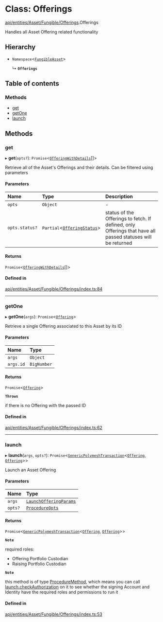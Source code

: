 # Class: Offerings

[api/entities/Asset/Fungible/Offerings](../wiki/api.entities.Asset.Fungible.Offerings).Offerings

Handles all Asset Offering related functionality

## Hierarchy

- `Namespace`\<[`FungibleAsset`](../wiki/api.entities.Asset.Fungible.FungibleAsset)\>

  ↳ **`Offerings`**

## Table of contents

### Methods

- [get](../wiki/api.entities.Asset.Fungible.Offerings.Offerings#get)
- [getOne](../wiki/api.entities.Asset.Fungible.Offerings.Offerings#getone)
- [launch](../wiki/api.entities.Asset.Fungible.Offerings.Offerings#launch)

## Methods

### get

▸ **get**(`opts?`): `Promise`\<[`OfferingWithDetails`](../wiki/api.entities.types.OfferingWithDetails)[]\>

Retrieve all of the Asset's Offerings and their details. Can be filtered using parameters

#### Parameters

| Name | Type | Description |
| :------ | :------ | :------ |
| `opts` | `Object` | - |
| `opts.status?` | `Partial`\<[`OfferingStatus`](../wiki/api.entities.Offering.types.OfferingStatus)\> | status of the Offerings to fetch. If defined, only Offerings that have all passed statuses will be returned |

#### Returns

`Promise`\<[`OfferingWithDetails`](../wiki/api.entities.types.OfferingWithDetails)[]\>

#### Defined in

[api/entities/Asset/Fungible/Offerings/index.ts:84](https://github.com/PolymeshAssociation/polymesh-sdk/blob/9a8715021/src/api/entities/Asset/Fungible/Offerings/index.ts#L84)

___

### getOne

▸ **getOne**(`args`): `Promise`\<[`Offering`](../wiki/api.entities.Offering.Offering)\>

Retrieve a single Offering associated to this Asset by its ID

#### Parameters

| Name | Type |
| :------ | :------ |
| `args` | `Object` |
| `args.id` | `BigNumber` |

#### Returns

`Promise`\<[`Offering`](../wiki/api.entities.Offering.Offering)\>

**`Throws`**

if there is no Offering with the passed ID

#### Defined in

[api/entities/Asset/Fungible/Offerings/index.ts:62](https://github.com/PolymeshAssociation/polymesh-sdk/blob/9a8715021/src/api/entities/Asset/Fungible/Offerings/index.ts#L62)

___

### launch

▸ **launch**(`args`, `opts?`): `Promise`\<[`GenericPolymeshTransaction`](../wiki/api.procedures.types#genericpolymeshtransaction)\<[`Offering`](../wiki/api.entities.Offering.Offering), [`Offering`](../wiki/api.entities.Offering.Offering)\>\>

Launch an Asset Offering

#### Parameters

| Name | Type |
| :------ | :------ |
| `args` | [`LaunchOfferingParams`](../wiki/api.procedures.types.LaunchOfferingParams) |
| `opts?` | [`ProcedureOpts`](../wiki/api.procedures.types.ProcedureOpts) |

#### Returns

`Promise`\<[`GenericPolymeshTransaction`](../wiki/api.procedures.types#genericpolymeshtransaction)\<[`Offering`](../wiki/api.entities.Offering.Offering), [`Offering`](../wiki/api.entities.Offering.Offering)\>\>

**`Note`**

required roles:
  - Offering Portfolio Custodian
  - Raising Portfolio Custodian

**`Note`**

this method is of type [ProcedureMethod](../wiki/api.procedures.types.ProcedureMethod), which means you can call [launch.checkAuthorization](../wiki/api.procedures.types.ProcedureMethod#checkauthorization)
  on it to see whether the signing Account and Identity have the required roles and permissions to run it

#### Defined in

[api/entities/Asset/Fungible/Offerings/index.ts:53](https://github.com/PolymeshAssociation/polymesh-sdk/blob/9a8715021/src/api/entities/Asset/Fungible/Offerings/index.ts#L53)
